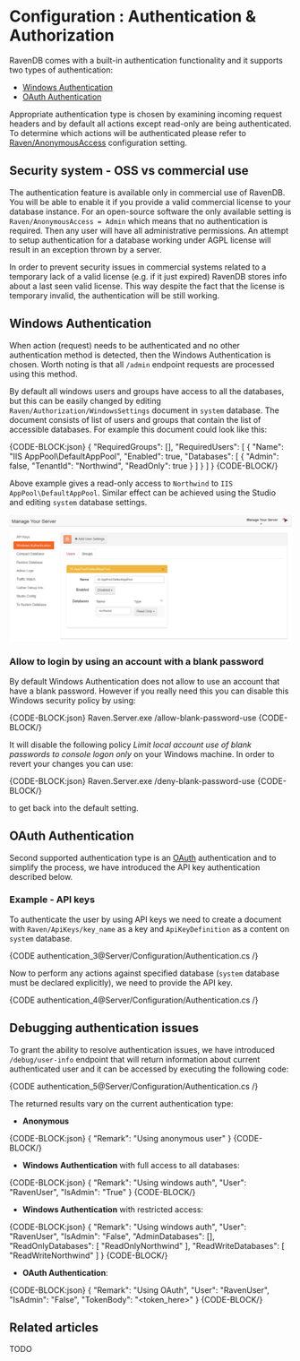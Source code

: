 # Configuration : Authentication & Authorization

RavenDB comes with a built-in authentication functionality and it supports two types of authentication:    
* [Windows Authentication](../../server/configuration/authentication-and-authorization#windows-authentication)   
* [OAuth Authentication](../../server/configuration/authentication-and-authorization#oauth-authentication)   

Appropriate authentication type is chosen by examining incoming request headers and by default all actions except read-only are being authenticated. To determine which actions will be authenticated please refer to [Raven/AnonymousAccess](../../server/configuration/configuration-options#authorization--authentication) configuration setting.

## Security system - OSS vs commercial use

The authentication feature is available only in commercial use of RavenDB. You will be able to enable it if you provide a valid commercial license to your database instance. For an open-source software the only available setting is `Raven/AnonymousAccess = Admin` which means that no authentication is required. Then any user will have all administrative permissions.
An attempt to setup authentication for a database working under AGPL license will result in an exception thrown by a server.

In order to prevent security issues in commercial systems related to a temporary lack of a valid license (e.g. if it just expired) RavenDB stores info about a last seen valid license. This way despite the fact that the license is temporary invalid, the authentication will be still working.

## Windows Authentication

When action (request) needs to be authenticated and no other authentication method is detected, then the Windows Authentication is chosen. Worth noting is that all `/admin` endpoint requests are processed using this method.

By default all windows users and groups have access to all the databases, but this can be easily changed by editing `Raven/Authorization/WindowsSettings` document in `system` database. The document consists of list of users and groups that contain the list of accessible databases. For example this document could look like this:

{CODE-BLOCK:json}
{
	"RequiredGroups": [],
	"RequiredUsers": [
		{
			"Name": "IIS AppPool\\DefaultAppPool",
			"Enabled": true,
			"Databases": [
				{
					"Admin": false,
					"TenantId": "Northwind",
					"ReadOnly": true
				}
			]
		}
	]
}
{CODE-BLOCK/}

Above example gives a read-only access to `Northwind` to `IIS AppPool\DefaultAppPool`. Similar effect can be achieved using the Studio and editing `system` database settings.

![Figure 1: `Windows Authentication` settings](images/authentication-windows.png)

### Allow to login by using an account with a blank password

By default Windows Authentication does not allow to use an account that have a blank password. However if you really need this you can disable this Windows security policy by using:

{CODE-BLOCK:json}
	Raven.Server.exe /allow-blank-password-use
{CODE-BLOCK/}

It will disable the following policy _Limit local account use of blank passwords to console logon only_ on your Windows machine. In order to revert your changes you can use:

{CODE-BLOCK:json}
	Raven.Server.exe /deny-blank-password-use
{CODE-BLOCK/}

to get back into the default setting.

## OAuth Authentication

Second supported authentication type is an [OAuth](http://oauth.net/) authentication and to simplify the process, we have introduced the API key authentication described below.

### Example - API keys

To authenticate the user by using API keys we need to create a document with `Raven/ApiKeys/key_name` as a key and `ApiKeyDefinition` as a content on `system` database.

{CODE authentication_3@Server/Configuration/Authentication.cs /}

Now to perform any actions against specified database (`system` database must be declared explicitly), we need to provide the API key.

{CODE authentication_4@Server/Configuration/Authentication.cs /}

## Debugging authentication issues

To grant the ability to resolve authentication issues, we have introduced `/debug/user-info` endpoint that will return information about current authenticated user and it can be accessed by executing the following code:

{CODE authentication_5@Server/Configuration/Authentication.cs /}

The returned results vary on the current authentication type:  
 
* **Anonymous**      

{CODE-BLOCK:json}
{
    "Remark": "Using anonymous user"
}
{CODE-BLOCK/}

* **Windows Authentication** with full access to all databases:    

{CODE-BLOCK:json}
{
    "Remark": "Using windows auth",
	"User": "RavenUser",
	"IsAdmin": "True"
}
{CODE-BLOCK/}

* **Windows Authentication** with restricted access:   

{CODE-BLOCK:json}
{
    "Remark": "Using windows auth",
	"User": "RavenUser",
	"IsAdmin": "False",
	"AdminDatabases": [],
    "ReadOnlyDatabases": [ "ReadOnlyNorthwind" ],
    "ReadWriteDatabases": [ "ReadWriteNorthwind" ]
}
{CODE-BLOCK/}

* **OAuth Authentication**:    

{CODE-BLOCK:json}
{
    "Remark": "Using OAuth",
	"User": "RavenUser",
	"IsAdmin": "False",
	"TokenBody": "<token_here>"
}
{CODE-BLOCK/}

## Related articles

TODO